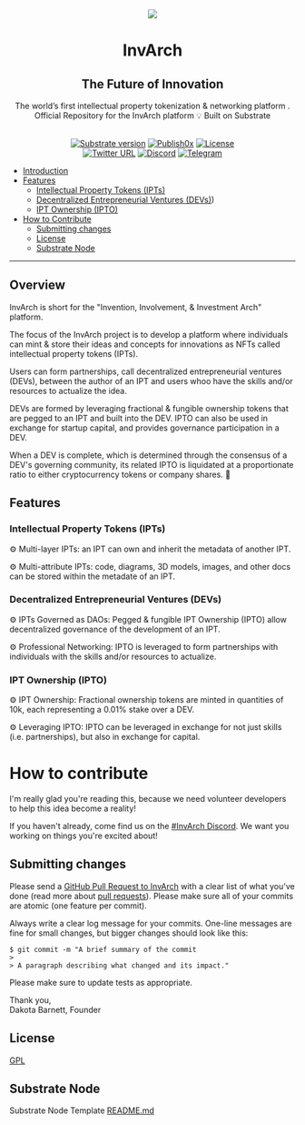 <div align="center">
<img src="https://github.com/InvArch/brand/blob/main/Logo.png">
</div>

<div align="Center">
<h1>InvArch</h1>
<h2> The Future of Innovation </h2>
The world’s first intellectual property tokenization & networking platform  .
<br>
Official Repository for the InvArch platform 💡
Built on Substrate 

<br>  
<br>

[![Substrate version](https://img.shields.io/badge/Substrate-3.0.0-brightgreen?logo=Parity%20Substrate)](https://substrate.dev/)
[![Publish0x](https://img.shields.io/badge/Publish0x-InvArch-brightgreen)](https://www.publish0x.com/blockchain-economy)
[![License](https://img.shields.io/github/license/InvArch/InvArch?color=green)](https://github.com/InvArch/InvArch/blob/main/LICENSE)
 <br />
[![Twitter URL](https://img.shields.io/twitter/url?style=social&url=https%3A%2F%2Ftwitter.com%2FInvArch)](https://twitter.com/InvArch_Tech)
[![Discord](https://img.shields.io/badge/Discord-gray?logo=discord)](https://discord.gg/J3hapvrpZJ)
[![Telegram](https://img.shields.io/badge/Telegram-gray?logo=telegram)]()
</div>

<!-- TOC -->

- [Introduction](##-Overview)
- [Features](##-Features)
  - [Intellectual Property Tokens (IPTs)](###-intellectual-property-tokens-ipts)
  - [Decentralized Entrepreneurial Ventures (DEVs)](###-decentralized-entrepreneurial-ventures-devs))
  - [IPT Ownership (IPTO)](###-ipt-ownership-ipto)
- [How to Contribute](#-how-to-contribute)
  - [Submitting changes](##-submitting-changes)
  - [License](##-license)
  - [Substrate Node](##-substrate-node)

<!-- /TOC -->
---
## Overview

InvArch is short for the "Invention, Involvement, & Investment Arch" platform.

The focus of the InvArch project is to develop a platform where individuals can mint & store their ideas and concepts for innovations as NFTs called
intellectual property tokens (IPTs). 

Users can form partnerships, call decentralized entrepreneurial ventures (DEVs), between the author of an IPT and 
users whoo have the skills and/or resources to actualize the idea. 

DEVs are formed by leveraging fractional & fungible ownership tokens that are pegged to an IPT and built into the DEV. IPTO can also be used 
in exchange for startup capital, and provides governance participation in a DEV. 

When a DEV is complete, which is determined through the consensus of a DEV's governing community, its related IPTO is liquidated at a proportionate
ratio to either cryptocurrency tokens or company shares. 🚀


## Features

### Intellectual Property Tokens (IPTs)

⚙️  Multi-layer IPTs: an IPT can own and inherit the metadata of another IPT.

⚙️  Multi-attribute IPTs: code, diagrams, 3D models, images, and other docs can be stored within the metadate of an IPT.

### Decentralized Entrepreneurial Ventures (DEVs)

⚙️  IPTs Governed as DAOs: Pegged & fungible IPT Ownership (IPTO) allow decentralized governance of the development of an IPT.

⚙️  Professional Networking: IPTO is leveraged to form partnerships with individuals with the skills and/or resources to actualize.

### IPT Ownership (IPTO)

⚙️  IPT Ownership: Fractional ownership tokens are minted in quantities of 10k, each representing a 0.01% stake over a DEV.

⚙️  Leveraging IPTO: IPTO can be leveraged in exchange for not just skills (i.e. partnerships), but also in exchange for capital.


# How to contribute

I'm really glad you're reading this, because we need volunteer developers to help this idea become a reality!

If you haven't already, come find us on the [#InvArch Discord](https://discord.gg/J3hapvrpZJ). We want you working on things you're excited about!

## Submitting changes

Please send a [GitHub Pull Request to InvArch](https://github.com/InvArch/InvArch/pull/new/master) with a clear list of what you've done (read more about [pull requests](http://help.github.com/pull-requests/)). Please make sure all of your commits are atomic (one feature per commit).

Always write a clear log message for your commits. One-line messages are fine for small changes, but bigger changes should look like this:

    $ git commit -m "A brief summary of the commit
    > 
    > A paragraph describing what changed and its impact."
    
Please make sure to update tests as appropriate.


Thank you,<br>
Dakota Barnett, Founder



## License
[GPL](https://github.com/InvArch/InvArch/blob/main/LICENSE)

## Substrate Node
Substrate Node Template [README.md](https://github.com/substrate-developer-hub/substrate-node-template/blob/tutorials/solutions/build-a-dapp-v3%2B1/README.md)
